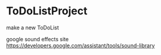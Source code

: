 # ToDoListProject
make a new ToDoList

google sound effects site
 https://developers.google.com/assistant/tools/sound-library
